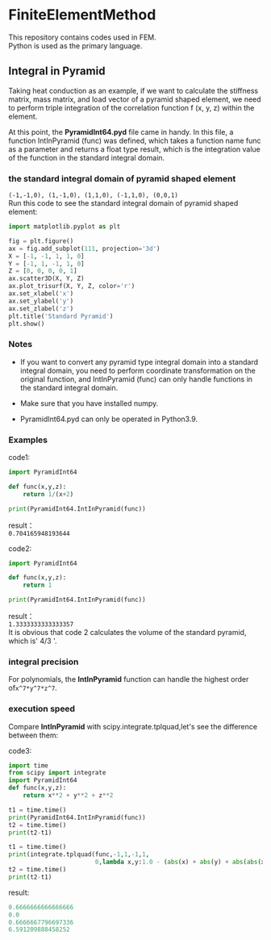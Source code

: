 # FiniteElementMethod
This repository contains codes used in FEM.  
Python is used as the primary language.  
## Integral in Pyramid
Taking heat conduction as an example, if we want to calculate the stiffness matrix, mass matrix, and load vector of a pyramid shaped element, we need to perform triple integration of the correlation function f (x, y, z) within the element.  


At this point, the **PyramidInt64.pyd** file came in handy. In this file, a function IntInPyramid (func) was defined, which takes a function name func as a parameter and returns a float type result, which is the integration value of the function in the standard integral domain.  

### the standard integral domain of pyramid shaped element
`(-1,-1,0),
(1,-1,0),
(1,1,0),
(-1,1,0),
(0,0,1)`  
Run this code to see the standard integral domain of pyramid shaped element:
```python
import matplotlib.pyplot as plt

fig = plt.figure()
ax = fig.add_subplot(111, projection='3d')
X = [-1, -1, 1, 1, 0]
Y = [-1, 1, -1, 1, 0]
Z = [0, 0, 0, 0, 1]
ax.scatter3D(X, Y, Z)
ax.plot_trisurf(X, Y, Z, color='r')
ax.set_xlabel('x')
ax.set_ylabel('y')
ax.set_zlabel('z')
plt.title('Standard Pyramid')
plt.show()

```
### Notes
* If you want to convert any pyramid type integral domain into a standard integral domain, you need to perform coordinate transformation on the original function, and IntInPyramid (func) can only handle functions in the standard integral domain.  
* Make sure that you have installed numpy.  

* PyramidInt64.pyd can only be operated in Python3.9.  

### Examples
code1:  
```python  
import PyramidInt64

def func(x,y,z):
    return 1/(x+2)

print(PyramidInt64.IntInPyramid(func))
```
result：  
`0.704165948193644`  

code2:  
```python
import PyramidInt64

def func(x,y,z):
    return 1

print(PyramidInt64.IntInPyramid(func))
```
result：  
`1.3333333333333357`  
It is obvious that  code 2 calculates the volume of the standard pyramid, which is' 4/3 '.  

### integral precision
For polynomials, the **IntInPyramid** function can handle the highest order of`x^7*y^7*z^7`.  
### execution speed
Compare **IntInPyramid** with scipy.integrate.tplquad,let's see the difference between them:  

code3:  
```python
import time
from scipy import integrate
import PyramidInt64
def func(x,y,z):
    return x**2 + y**2 + z**2

t1 = time.time()
print(PyramidInt64.IntInPyramid(func))
t2 = time.time()
print(t2-t1)

t1 = time.time()
print(integrate.tplquad(func,-1,1,-1,1,
                        0,lambda x,y:1.0 - (abs(x) + abs(y) + abs(abs(x) - abs(y))) / 2)[0])
t2 = time.time()
print(t2-t1)
```
result:  
```python
0.6666666666666666
0.0
0.6666667796697336
6.591209888458252
```
